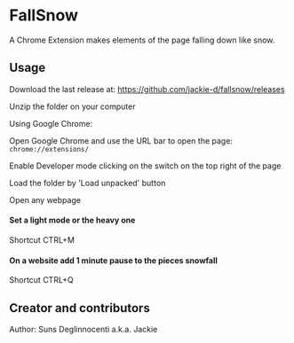 # FallSnow

A Chrome Extension makes elements of the page falling down like snow.

## Usage

Download the last release at: https://github.com/jackie-d/fallsnow/releases

Unzip the folder on your computer

Using Google Chrome:

Open Google Chrome and use the URL bar to open the page: `chrome://extensions/`

Enable Developer mode clicking on the switch on the top right of the page

Load the folder by 'Load unpacked' button

Open any webpage

#### Set a light mode or the heavy one

Shortcut CTRL+M

#### On a website add 1 minute pause to the pieces snowfall

Shortcut CTRL+Q

## Creator and contributors

Author: Suns Deglinnocenti a.k.a. Jackie